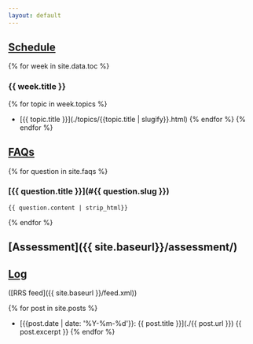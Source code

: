 ```yaml
---
layout: default
---
```


## [Schedule](#schedule)

{% for week in site.data.toc %}

### {{ week.title }}

{% for topic in week.topics %}

- [{{ topic.title }}](./topics/{{topic.title | slugify}}.html)
  {% endfor %}
  {% endfor %}

## [FAQs](#faqs)

{% for question in site.faqs %}

### [{{ question.title }}](#{{ question.slug }})

```plaintext
{{ question.content | strip_html}}
```

{% endfor %}

## [Assessment]({{ site.baseurl}}/assessment/)

## [Log](#blog)

([RRS feed]({{ site.baseurl }}/feed.xml))

{% for post in site.posts %}

- [{{post.date | date: '%Y-%m-%d'}}: {{ post.title }}](./{{ post.url }})
  {{ post.excerpt }}
  {% endfor %}
